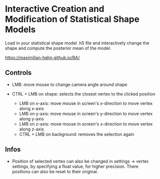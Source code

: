 # Interactive Creation and Modification of Statistical Shape Models

Load in your statistical shape model .h5 file and interactively change the shape and compute the posterior mean of the model.

https://maximilian-hahn.github.io/BA/

## Controls

- LMB: move mouse to change camera angle around shape

- CTRL + LMB on shape: selects the closest vertex to the clicked position
  - LMB on x-axis: move mouse in screen's x-direction to move vertex along x-axis
  - LMB on y-axis: move mouse in screen's y-direction to move vertex along y-axis
  - LMB on z-axis: move mouse in screen's x-direction to move vertex along z-axis
  - CTRL + LMB on background: removes the selection again

## Infos

- Position of selected vertex can also be changed in settings -> vertex settings, by specifying a float value, for higher precision. There positions can also be reset to their original.


